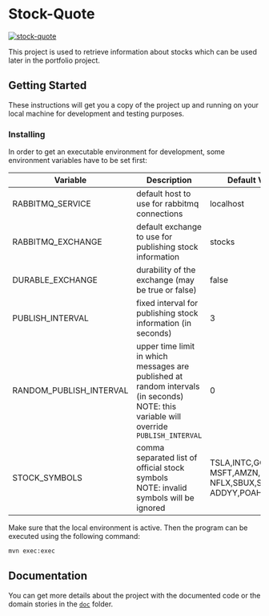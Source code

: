 # Stock-Quote

[![stock-quote](https://github.com/whzinformatik/stocktrader/workflows/stock-quote/badge.svg)][stock-quote_actions]

This project is used to retrieve information about stocks which can be used later in the portfolio project.

## Getting Started

These instructions will get you a copy of the project up and running on your local machine for development and testing purposes.

### Installing

In order to get an executable environment for development, some environment variables have to be set first:

| Variable                | Description                                                                                                                                | Default Value                                                              |
|-------------------------|--------------------------------------------------------------------------------------------------------------------------------------------|----------------------------------------------------------------------------|
| RABBITMQ_SERVICE        | default host to use for rabbitmq connections                                                                                               | localhost                                                                  |
| RABBITMQ_EXCHANGE       | default exchange to use for publishing stock information                                                                                   | stocks                                                                     |
| DURABLE_EXCHANGE        | durability of the exchange (may be true or false)                                                                                          | false                                                                      |
| PUBLISH_INTERVAL        | fixed interval for publishing stock information (in seconds)                                                                               | 3                                                                          |
| RANDOM_PUBLISH_INTERVAL | upper time limit in which messages are published at random intervals (in seconds)<br> NOTE: this variable will override `PUBLISH_INTERVAL` | 0                                                                          |
| STOCK_SYMBOLS           | comma separated list of official stock symbols <br> NOTE: invalid symbols will be ignored                                                  | TSLA,INTC,GOOG,<br>MSFT,AMZN,NVDA,<br>NFLX,SBUX,SAP,<br>ADDYY,POAHF,SAP.DE |


Make sure that the local environment is active. Then the program can be executed using the following command:

```bash
mvn exec:exec
```

## Documentation

You can get more details about the project with the documented code or the domain stories in the [`doc`][documentation] folder.

[stock-quote_actions]: https://github.com/whzinformatik/stocktrader/actions?query=workflow%3Astock-quote
[documentation]: ./doc
